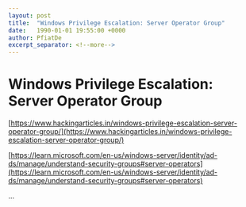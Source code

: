 ```yaml
---
layout: post
title:  "Windows Privilege Escalation: Server Operator Group"
date:   1990-01-01 19:55:00 +0000
author: PfiatDe
excerpt_separator: <!--more-->
---
```


# Windows Privilege Escalation: Server Operator Group

[https://www.hackingarticles.in/windows-privilege-escalation-server-operator-group/](https://www.hackingarticles.in/windows-privilege-escalation-server-operator-group/)

[https://learn.microsoft.com/en-us/windows-server/identity/ad-ds/manage/understand-security-groups#server-operators](https://learn.microsoft.com/en-us/windows-server/identity/ad-ds/manage/understand-security-groups#server-operators)

...
<!--more-->
